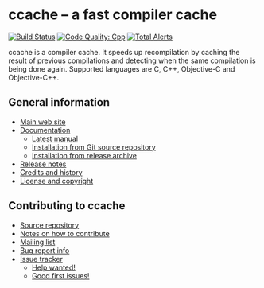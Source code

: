 ccache – a fast compiler cache
==============================

[![Build Status](https://travis-ci.org/ccache/ccache.svg?branch=master)](https://travis-ci.org/ccache/ccache)
[![Code Quality: Cpp](https://img.shields.io/lgtm/grade/cpp/g/ccache/ccache.svg?logo=lgtm&logoWidth=18)](https://lgtm.com/projects/g/ccache/ccache/context:cpp)
[![Total Alerts](https://img.shields.io/lgtm/alerts/g/ccache/ccache.svg?logo=lgtm&logoWidth=18)](https://lgtm.com/projects/g/ccache/ccache/alerts)

ccache is a compiler cache. It speeds up recompilation by caching the result of
previous compilations and detecting when the same compilation is being done
again. Supported languages are C, C++, Objective-C and Objective-C++.


General information
-------------------

* [Main web site](https://ccache.samba.org)
* [Documentation](https://ccache.samba.org/documentation.html)
  * [Latest manual](https://ccache.samba.org/manual/latest.html)
  * [Installation from Git source repository](https://github.com/leanprover-community/ccache/blob/master/doc/INSTALL.md)
  * [Installation from release archive](https://github.com/leanprover-community/ccache/blob/master/doc/INSTALL-from-release-archive.md)
* [Release notes](https://ccache.samba.org/releasenotes.html)
* [Credits and history](https://ccache.samba.org/credits.html)
* [License and copyright](https://ccache.samba.org/license.html)


Contributing to ccache
----------------------

* [Source repository](https://github.com/leanprover-community/ccache)
* [Notes on how to contribute](https://github.com/leanprover-community/ccache/blob/master/CONTRIBUTING.md)
* [Mailing list](https://lists.samba.org/mailman/listinfo/ccache/)
* [Bug report info](https://ccache.samba.org/bugs.html)
* [Issue tracker](https://github.com/leanprover-community/ccache/issues)
  * [Help wanted!](https://github.com/leanprover-community/ccache/issues/help%20wanted)
  * [Good first issues!](https://github.com/leanprover-community/ccache/issues/good%20first%20issue)

